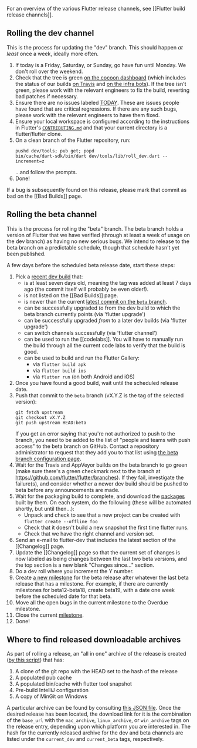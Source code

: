 For an overview of the various Flutter release channels, see [[Flutter build release channels]].

## Rolling the dev channel

This is the process for updating the "dev" branch. This should happen _at least_ once a week, ideally more often.

1. If today is a Friday, Saturday, or Sunday, go have fun until Monday. We don't roll over the weekend.
1. Check that the tree is green [on the cocoon dashboard](https://flutter-dashboard.appspot.com/build.html) (which includes the status of our builds [on Travis](https://travis-ci.org/flutter/flutter/builds) and [on the infra bots](https://build.chromium.org/p/client.flutter/waterfall)). If the tree isn't green, please work with the relevant engineers to fix the build, reverting bad patches if necessary.
1. Ensure there are no issues labeled [TODAY](https://github.com/flutter/flutter/labels/%E2%9A%A0%20TODAY). These are issues people have found that are critical regressions. If there are any such bugs, please work with the relevant engineers to have them fixed.
1. Ensure your local workspace is configured according to the instructions in Flutter's [`CONTRIBUTING.md`](https://github.com/flutter/flutter/blob/master/CONTRIBUTING.md) and that your current directory is a flutter/flutter clone.
1. On a clean branch of the Flutter repository, run:
   ```
   pushd dev/tools; pub get; popd
   bin/cache/dart-sdk/bin/dart dev/tools/lib/roll_dev.dart --increment=z
   ```
   ...and follow the prompts.
1. Done!

If a bug is subsequently found on this release, please mark that commit as bad on the [[Bad Builds]] page.


## Rolling the beta channel

This is the process for rolling the "beta" branch. The beta branch holds a version of Flutter that we have verified (through at least a week of usage on the dev branch) as having no new serious bugs. We intend to release to the beta branch on a predictable schedule, though that schedule hasn't yet been published.

A few days before the scheduled beta release date, start these steps:

1. Pick a [recent dev build](https://github.com/flutter/flutter/tags) that:
    * is at least seven days old, meaning the tag was added at least 7 days ago (the commit itself will probably be even older!).
    * is not listed on the [[Bad Builds]] page.
    * is newer than the current [latest commit on the `beta` branch](https://github.com/flutter/flutter/commits/beta).
    * can be successfully upgraded _to_ from the dev build to which the beta branch currently points (via 'flutter upgrade')
    * can be successfully upgraded _from_ to a later dev builds (via 'flutter upgrade')
    * can switch channels successfully (via 'flutter channel')
    * can be used to run the [[codelabs]]. You will have to manually run the build through all the current code labs to verify that the build is good.
    * can be used to build and run the Flutter Gallery:
        * via `flutter build apk`
        * via `flutter build ios`
        * via `flutter run` (on both Android and iOS)
1. Once you have found a good build, wait until the scheduled release date.
1. Push that commit to the `beta` branch (vX.Y.Z is the tag of the selected version):
   ```
   git fetch upstream
   git checkout vX.Y.Z
   git push upstream HEAD:beta
   ```
   If you get an error saying that you're not authorized to push to the branch, you need to be added to the list of "people and teams with push access" to the beta branch on GitHub. Contact a repository administrator to request that they add you to that list using [the beta branch configuration page](https://github.com/flutter/flutter/settings/branches/beta).
1. Wait for the Travis and AppVeyor builds on the beta branch to go green (make sure there's a green checkmark next to the branch at https://github.com/flutter/flutter/branches).  If they fail, investigate the failure(s), and consider whether a newer dev build should be pushed to beta before any announcements are made.
1. Wait for the packaging build to complete, and download the [packages](https://flutter.io/sdk-archive/) built by them. On each system, do the following (these will be automated shortly, but until then...):
   - Unpack and check to see that a new project can be created with `flutter create --offline foo`
   - Check that it doesn't build a new snapshot the first time flutter runs.
   - Check that we have the right channel and version set.
1. Send an e-mail to flutter-dev that includes the latest section of the [[Changelog]] page.
1. Update the [[Changelog]] page so that the current set of changes is now labeled as being changes between the last two beta versions, and the top section is a new blank "Changes since..." section.
1. Do a dev roll where you increment the Y number.
1. Create [a new milestone](https://github.com/flutter/flutter/milestones/new) for the beta release after whatever the last beta release that has a milestone. For example, if there are currently milestones for beta12-beta18, create beta19, with a date one week before the scheduled date for that beta.
1. Move all the open bugs in the current milestone to the Overdue milestone.
1. Close the current [milestone](https://github.com/flutter/flutter/milestones?direction=asc&sort=due_date&state=open).
1. Done!

## Where to find released downloadable archives

As part of rolling a release, an "all in one" archive of the release is created ([by this script](https://github.com/flutter/flutter/blob/master/dev/bots/prepare_package.dart)) that has:

1. A clone of the git repo with the HEAD set to the hash of the release
1. A populated pub cache
1. A populated bin/cache with flutter tool snapshot
1. Pre-build IntelliJ configuration
1. A copy of MinGit on Windows

A particular archive can be found by consulting [this JSON file](https://storage.googleapis.com/flutter_infra/releases/releases.json).  Once the desired release has been located, the download link for it is the combination of the `base_url` with the `mac_archive`, `linux_archive`, or `win_archive` tags on the release entry, depending upon which platform you are interested in. The hash for the currently released archive for the dev and beta channels are listed under the `current_dev` and `current_beta` tags, respectively.